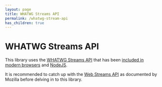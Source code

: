 ```yaml
---
layout: page
title: WHATWG Streams API
permalink: /whatwg-stream-api
has_children: true
---
```


[Web Streams API]: https://developer.mozilla.org/en-US/docs/Web/API/Streams_API

# WHATWG Streams API

This library uses the [WHATWG Streams API](https://streams.spec.whatwg.org/) that has been [included in modern browsers][Web Streams API] and [NodeJS](https://nodejs.org/api/webstreams.html).

It is recommended to catch up with the [Web Streams API][] as documented by Mozilla before delving in to this library.
